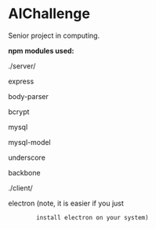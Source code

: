 # AIChallenge
Senior project in computing.

**npm modules used:**

./server/

  express
  
  body-parser
  
  bcrypt
  
  mysql
  
  mysql-model
  
  underscore
  
  backbone
  
  
./client/

  electron (note, it is easier if you just
  
            install electron on your system)
            
